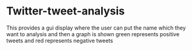 # Twitter-tweet-analysis
This provides a gui display where the user can put the name which they want to analysis and then a graph is shown green represents positive tweets and red represents negative tweets
